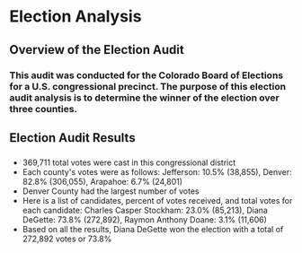 # Election Analysis
## Overview of the Election Audit
### This audit was conducted for the Colorado Board of Elections for a U.S. congressional precinct. The purpose of this election audit analysis is to determine the winner of the election over three counties. 
## Election Audit Results
### 
- 369,711 total votes were cast in this congressional district
- Each county's votes were as follows: Jefferson: 10.5% (38,855), Denver: 82.8% (306,055), Arapahoe: 6.7% (24,801)
- Denver County had the largest number of votes
- Here is a list of candidates, percent of votes received, and total votes for each candidate: Charles Casper Stockham: 23.0% (85,213), Diana DeGette: 73.8% (272,892), Raymon Anthony Doane: 3.1% (11,606)
- Based on all the results, Diana DeGette won the election with a total of 272,892 votes or 73.8%
